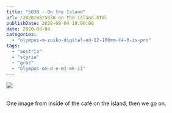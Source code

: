 ```yaml
---
title: "5038 - On the Island"
url: /2020/08/5038-on-the-island.html
publishDate: 2020-08-04 18:00:00
date: 2020-08-04
categories: 
  - "olympus-m-zuiko-digital-ed-12-100mm-f4-0-is-pro"
tags: 
  - "austria"
  - "styria"
  - "graz"
  - "olympus-om-d-e-m1-mk-ii"
---
```

<div class="container">
<div class="center"><a target="_blank" href="https://d25zfm9zpd7gm5.cloudfront.net/1200x1200/2018/20180704_164658-Edit_lr.jpg"><img class="webfeedsFeaturedVisual" src="https://d25zfm9zpd7gm5.cloudfront.net/0600x0600/2018/20180704_164658-Edit_lr.jpg" /></a></div>
</div>
<br />

One image from inside of the café on the island, then we go on.